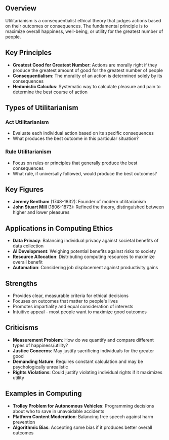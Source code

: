 ## Overview
Utilitarianism is a consequentialist ethical theory that judges actions based on their outcomes or consequences. The fundamental principle is to maximize overall happiness, well-being, or utility for the greatest number of people.

## Key Principles
- **Greatest Good for Greatest Number**: Actions are morally right if they produce the greatest amount of good for the greatest number of people
- **Consequentialism**: The morality of an action is determined solely by its consequences
- **Hedonistic Calculus**: Systematic way to calculate pleasure and pain to determine the best course of action

## Types of Utilitarianism

### Act Utilitarianism
- Evaluate each individual action based on its specific consequences
- What produces the best outcome in this particular situation?

### Rule Utilitarianism
- Focus on rules or principles that generally produce the best consequences
- What rule, if universally followed, would produce the best outcomes?

## Key Figures
- **Jeremy Bentham** (1748-1832): Founder of modern utilitarianism
- **John Stuart Mill** (1806-1873): Refined the theory, distinguished between higher and lower pleasures

## Applications in Computing Ethics
- **Data Privacy**: Balancing individual privacy against societal benefits of data collection
- **AI Development**: Weighing potential benefits against risks to society
- **Resource Allocation**: Distributing computing resources to maximize overall benefit
- **Automation**: Considering job displacement against productivity gains

## Strengths
- Provides clear, measurable criteria for ethical decisions
- Focuses on outcomes that matter to people's lives
- Promotes impartiality and equal consideration of interests
- Intuitive appeal - most people want to maximize good outcomes

## Criticisms
- **Measurement Problem**: How do we quantify and compare different types of happiness/utility?
- **Justice Concerns**: May justify sacrificing individuals for the greater good
- **Demanding Nature**: Requires constant calculation and may be psychologically unrealistic
- **Rights Violations**: Could justify violating individual rights if it maximizes utility

## Examples in Computing
- **Trolley Problem for Autonomous Vehicles**: Programming decisions about who to save in unavoidable accidents
- **Platform Content Moderation**: Balancing free speech against harm prevention
- **Algorithmic Bias**: Accepting some bias if it produces better overall outcomes